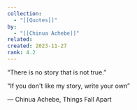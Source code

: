 ```yaml
---
collection:
  - "[[Quotes]]"
by:
  - "[[Chinua Achebe]]"
related: 
created: 2023-11-27
rank: 4.2
---
```

 
“There is no story that is not true.”

“If you don't like my story, write your own”

― Chinua Achebe, Things Fall Apart 